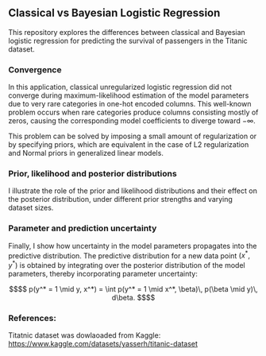 ## Classical vs Bayesian Logistic Regression

This repository explores the differences between classical and Bayesian logistic regression for predicting the survival of passengers in the Titanic dataset.

### Convergence
In this application, classical unregularized logistic regression did not converge during maximum-likelihood estimation of the model parameters due to very rare categories in one-hot encoded columns. This well-known problem occurs when rare categories produce columns consisting mostly of zeros, causing the corresponding model coefficients to diverge toward −∞.

This problem can be solved by imposing a small amount of regularization or by specifying priors, which are equivalent in the case of L2 regularization and Normal priors in generalized linear models.

### Prior, likelihood and posterior distributions
I illustrate the role of the prior and likelihood distributions and their effect on the posterior distribution, under different prior strengths and varying dataset sizes.

### Parameter and prediction uncertainty
Finally, I show how uncertainty in the model parameters propagates into the predictive distribution. The predictive distribution for a new data point $`(x^*, y^*)`$ is obtained by integrating over the posterior distribution of the model parameters, thereby incorporating parameter uncertainty:


```math
$$
p(y^* = 1 \mid y, x^*) = \int p(y^* = 1 \mid x^*, \beta)\, p(\beta \mid y)\, d\beta.
$$
```


### References:
Titatnic dataset was dowlaoaded from Kaggle: https://www.kaggle.com/datasets/yasserh/titanic-dataset
